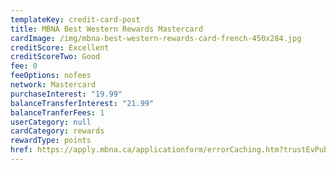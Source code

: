 ```yaml
---
templateKey: credit-card-post
title: MBNA Best Western Rewards Mastercard
cardImage: /img/mbna-best-western-rewards-card-french-450x284.jpg
creditScore: Excellent
creditScoreTwo: Good
fee: 0
feeOptions: nofees
network: Mastercard
purchaseInterest: "19.99"
balanceTransferInterest: "21.99"
balanceTranferFees: 1
userCategory: null
cardCategory: rewards
rewardType: points
href: https://apply.mbna.ca/applicationform/errorCaching.htm?trustEvPublicKey=e924d695344c414e8069751c186756d9&pageIndex=1
---
```

